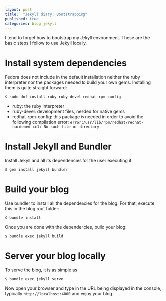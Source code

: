 ```yaml
---
layout: post
title:  "Jekyll diary: Bootstrapping"
published: true
categories: blog jekyll
---
```


I tend to forget how to bootstrap my Jekyll environment. These are the basic steps I follow to use Jekyll locally.

# Install system dependencies
Fedora does not include in the default installation neither the ruby interpreter nor the packages needed to build your own gems. Installing them is quite straight forward:

    $ sudo dnf install ruby ruby-devel redhat-rpm-config

* ruby: the ruby interpreter
* ruby-devel: development files, needed for native gems
* redhat-rpm-config: this package is needed in order to avoid the following compilation error: `error:/usr/lib/rpm/redhat/redhat-hardened-cc1: No such file or directory `

# Install Jekyll and Bundler
Install Jekyll and all its dependencies for the user executing it:

    $ gem install jekyll bundler

# Build your blog

Use bundler to install all the dependencies for the blog. For that, execute this in the blog root folder:

    $ bundle install

Once you are done with the dependencies, build your blog:

    $ bundle exec jekyll build

# Server your blog locally

To serve the blog, it is as simple as

    $ bundle exec jekyll serve

Now open your browser and type in the URL being displayed in the console, typically `http://localhost:4000` and enjoy your blog.

